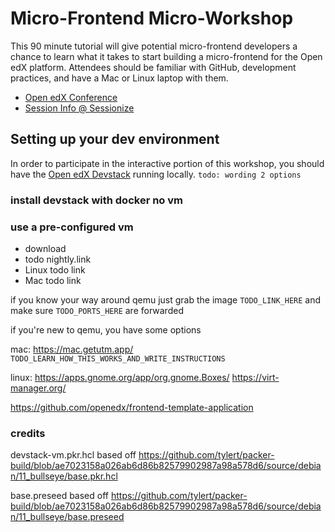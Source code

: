 # Micro-Frontend Micro-Workshop

This 90 minute tutorial will give potential micro-frontend developers a chance to learn what it takes to start building a micro-frontend for the Open edX platform. Attendees should be familiar with GitHub, development practices, and have a Mac or Linux laptop with them.

* [Open edX Conference](https://con.openedx.org/)
* [Session Info @ Sessionize](https://2023-open-edx-conference.sessionize.com/session/435649)

## Setting up your dev environment

In order to participate in the interactive portion of this workshop, you should have the [Open edX Devstack](https://github.com/openedx/devstack) running locally. `todo: wording 2 options`

### install devstack with docker no vm

### use a pre-configured vm
* download
* todo nightly.link
* Linux todo link
* Mac todo link


if you know your way around qemu just grab the image `TODO_LINK_HERE` and make sure `TODO_PORTS_HERE` are forwarded

if you're new to qemu, you have some options

mac: https://mac.getutm.app/ `TODO_LEARN_HOW_THIS_WORKS_AND_WRITE_INSTRUCTIONS`

linux: https://apps.gnome.org/app/org.gnome.Boxes/ https://virt-manager.org/

https://github.com/openedx/frontend-template-application

### credits

devstack-vm.pkr.hcl based off https://github.com/tylert/packer-build/blob/ae7023158a026ab6d86b82579902987a98a578d6/source/debian/11_bullseye/base.pkr.hcl

base.preseed based off https://github.com/tylert/packer-build/blob/ae7023158a026ab6d86b82579902987a98a578d6/source/debian/11_bullseye/base.preseed

